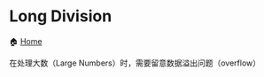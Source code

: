 # Long Division

🏠 [Home](../../../../../../../../README.md)

在处理大数（Large Numbers）时，需要留意数据溢出问题（overflow）

